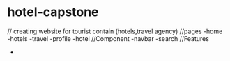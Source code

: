 # hotel-capstone

// creating website for tourist contain (hotels,travel agency)
//pages
-home
-hotels
-travel
-profile
-hotel
//Component
-navbar
-search
//Features

-
